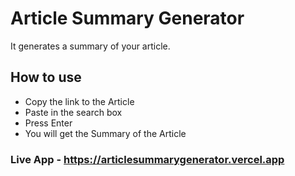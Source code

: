 # Article Summary Generator 

 It generates a summary of your article.


## How to use

- Copy the link to the Article
- Paste in the search box
- Press Enter
- You will get the Summary of the Article

### Live App - <https://articlesummarygenerator.vercel.app> 
